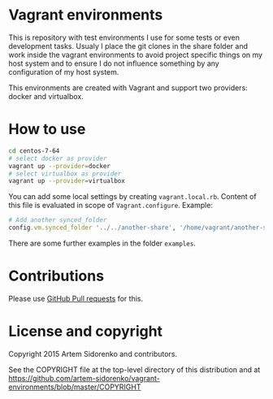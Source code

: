 Vagrant environments
====================

This is repository with test environments I use for some tests or even development tasks. Usualy I place the git clones in the share folder and work inside the vagrant environments to avoid project specific things on my host system and to ensure I do not influence something by any configuration of my host system.

This environments are created with Vagrant and support two providers: docker and virtualbox.

How to use
==========

```bash
cd centos-7-64
# select docker as provider
vagrant up --provider=docker
# select virtualbox as provider
vagrant up --provider=virtualbox
```

You can add some local settings by creating `vagrant.local.rb`. Content of this file is evaluated in scope of `Vagrant.configure`. Example:

```ruby
# Add another synced_folder
config.vm.synced_folder '../../another-share', '/home/vagrant/another-share'
```

There are some further examples in the folder `examples`.

Contributions
=============

Please use [GitHub Pull requests][github_pullreq] for this.

License and copyright
=====================
Copyright 2015 Artem Sidorenko and contributors.

See the COPYRIGHT file at the top-level directory of this distribution
and at https://github.com/artem-sidorenko/vagrant-environments/blob/master/COPYRIGHT

[github_pullreq]: https://help.github.com/articles/using-pull-requests
